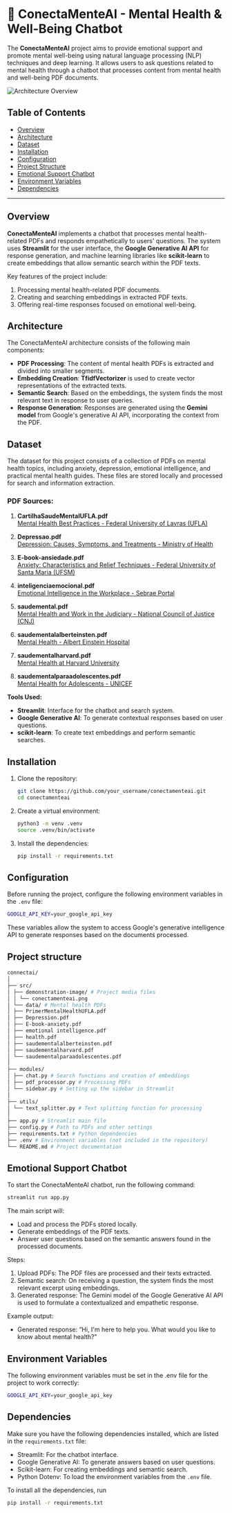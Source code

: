# 🧠 ConectaMenteAI - Mental Health & Well-Being Chatbot

The **ConectaMenteAI** project aims to provide emotional support and promote mental well-being using natural language processing (NLP) techniques and deep learning. It allows users to ask questions related to mental health through a chatbot that processes content from mental health and well-being PDF documents.

![Architecture Overview](demonstration-image/conectamenteai.png)

## Table of Contents
- [Overview](#overview)
- [Architecture](#architecture)
- [Dataset](#dataset)
- [Installation](#installation)
- [Configuration](#configuration)
- [Project Structure](#project-structure)
- [Emotional Support Chatbot](#emotional-support-chatbot)
- [Environment Variables](#environment-variables)
- [Dependencies](#dependencies)

---

## Overview

**ConectaMenteAI** implements a chatbot that processes mental health-related PDFs and responds empathetically to users' questions. The system uses **Streamlit** for the user interface, the **Google Generative AI API** for response generation, and machine learning libraries like **scikit-learn** to create embeddings that allow semantic search within the PDF texts.

Key features of the project include:
1. Processing mental health-related PDF documents.
2. Creating and searching embeddings in extracted PDF texts.
3. Offering real-time responses focused on emotional well-being.

## Architecture

The ConectaMenteAI architecture consists of the following main components:

- **PDF Processing**: The content of mental health PDFs is extracted and divided into smaller segments.
- **Embedding Creation**: **TfidfVectorizer** is used to create vector representations of the extracted texts.
- **Semantic Search**: Based on the embeddings, the system finds the most relevant text in response to user queries.
- **Response Generation**: Responses are generated using the **Gemini model** from Google's generative AI API, incorporating the context from the PDF.

## Dataset

The dataset for this project consists of a collection of PDFs on mental health topics, including anxiety, depression, emotional intelligence, and practical mental health guides. These files are stored locally and processed for search and information extraction.

### PDF Sources:

1. **CartilhaSaudeMentalUFLA.pdf**  
   [Mental Health Best Practices - Federal University of Lavras (UFLA)](https://ufla.br/noticias/institucional/13561-ufla-lanca-cartilha-sobre-saude-mental)

2. **Depressao.pdf**  
   [Depression: Causes, Symptoms, and Treatments - Ministry of Health](http://saude.gov.br/saude-de-a-z/depressao)

3. **E-book-ansiedade.pdf**  
   [Anxiety: Characteristics and Relief Techniques - Federal University of Santa Maria (UFSM)](https://repositorio.ufsm.br/bitstream/handle/1/23750/A619%20%20Ansiedade.pdf)

4. **inteligenciaemocional.pdf**  
   [Emotional Intelligence in the Workplace - Sebrae Portal](https://www.sebrae.com.br/sites/PortalSebrae/artigos/inteligencia-emocional-como-ela-pode-te-ajudar-a-ser-mais-produtivo,9b31f0c707d7b610VgnVCM1000004c00210aRCRD)

5. **saudemental.pdf**  
   [Mental Health and Work in the Judiciary - National Council of Justice (CNJ)](https://www.cnj.jus.br/wp-content/uploads/2020/04/Saude-Mental-CNJ.pdf)

6. **saudementalalberteinsten.pdf**  
   [Mental Health - Albert Einstein Hospital](https://www.einstein.br/saudemental)

7. **saudementalharvard.pdf**  
   [Mental Health at Harvard University](https://globalhealth.harvard.edu/files/hghi/files/mental_health.pdf)

8. **saudementalparaadolescentes.pdf**  
   [Mental Health for Adolescents - UNICEF](https://www.unicef.org/brazil/media/5731/file)

**Tools Used:**
- **Streamlit**: Interface for the chatbot and search system.
- **Google Generative AI**: To generate contextual responses based on user questions.
- **scikit-learn**: To create text embeddings and perform semantic searches.

## Installation

1. Clone the repository:
    ```bash
    git clone https://github.com/your_username/conectamenteai.git
    cd conectamenteai
    ```

2. Create a virtual environment:
    ```bash
    python3 -m venv .venv
    source .venv/bin/activate
    ```

3. Install the dependencies:
    ```bash
    pip install -r requirements.txt
    ```

## Configuration

Before running the project, configure the following environment variables in the `.env` file:

```bash
GOOGLE_API_KEY=your_google_api_key
```

These variables allow the system to access Google's generative intelligence API to generate responses based on the documents processed.

## Project structure

```bash
connectai/
│
├── src/
│ ├── demonstration-image/ # Project media files
│ │ └── conectamenteai.png
│ └── data/ # Mental health PDFs
│ ├── PrimerMentalHealthUFLA.pdf
│ ├── Depression.pdf
│ ├── E-book-anxiety.pdf
│ ├── emotional intelligence.pdf
│ ├── health.pdf
│ ├── saudementalalberteinsten.pdf
│ ├── saudementalharvard.pdf
│ └── saudementalparaadolescentes.pdf
│
├── modules/
│ ├── chat.py # Search functions and creation of embeddings
│ ├── pdf_processor.py # Processing PDFs
│ └── sidebar.py # Setting up the sidebar in Streamlit
│
├── utils/
│ └── text_splitter.py # Text splitting function for processing
│
├── app.py # Streamlit main file
├── config.py # Path to PDFs and other settings
├── requirements.txt # Python dependencies
├── .env # Environment variables (not included in the repository)
└── README.md # Project documentation
```

## Emotional Support Chatbot

To start the ConectaMenteAI chatbot, run the following command:


```bash
streamlit run app.py
```

The main script will:

- Load and process the PDFs stored locally.
- Generate embeddings of the PDF texts.
- Answer user questions based on the semantic answers found in the processed documents.

Steps:

1. Upload PDFs: The PDF files are processed and their texts extracted.
2. Semantic search: On receiving a question, the system finds the most relevant excerpt using embeddings.
3. Generated response: The Gemini model of the Google Generative AI API is used to formulate a contextualized and empathetic response.

Example output:

- Generated response: “Hi, I'm here to help you. What would you like to know about mental health?”

## Environment Variables

The following environment variables must be set in the .env file for the project to work correctly:

```bash
GOOGLE_API_KEY=your_google_api_key
```

## Dependencies

Make sure you have the following dependencies installed, which are listed in the `requirements.txt` file:

- Streamlit: For the chatbot interface.
- Google Generative AI: To generate answers based on user questions.
- Scikit-learn: For creating embeddings and semantic search.
- Python Dotenv: To load the environment variables from the `.env` file.

To install all the dependencies, run

```bash
pip install -r requirements.txt
```
